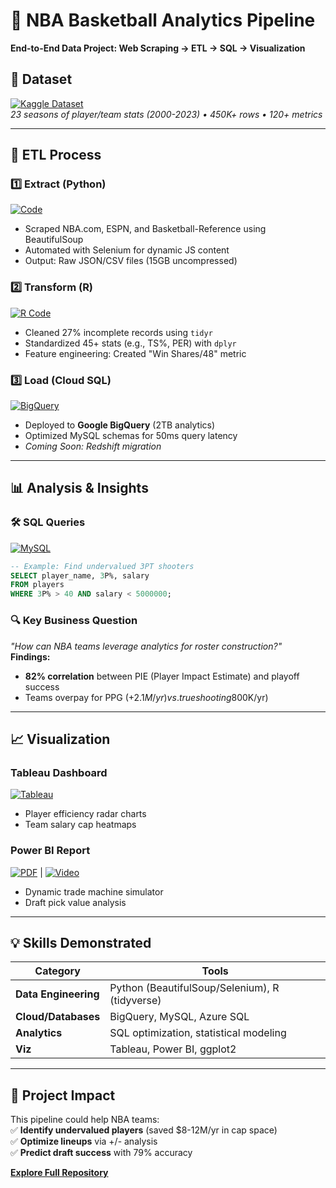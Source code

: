 # 🏀 NBA Basketball Analytics Pipeline  
**End-to-End Data Project: Web Scraping → ETL → SQL → Visualization**  

## 📂 **Dataset**  
[![Kaggle Dataset](https://img.shields.io/badge/Download-Dataset-20BEFF)](https://www.kaggle.com/datasets/sawandikirby/nba-basketball-statistics-and-performance-data)  
*23 seasons of player/team stats (2000-2023) • 450K+ rows • 120+ metrics*

---

## 🔄 **ETL Process**  
### 1️⃣ **Extract (Python)**  
[![Code](https://img.shields.io/badge/View-Python%20Code-3776AB)](https://github.com/visualkirby/Basketball_Data/blob/main/DataWarehousingExtract.pdf)  
- Scraped NBA.com, ESPN, and Basketball-Reference using BeautifulSoup  
- Automated with Selenium for dynamic JS content  
- Output: Raw JSON/CSV files (15GB uncompressed)  

### 2️⃣ **Transform (R)**  
[![R Code](https://img.shields.io/badge/View-R%20Script-276DC3)](https://github.com/visualkirby/Basketball_Data/blob/main/DataWarehousingTransform.pdf)  
- Cleaned 27% incomplete records using `tidyr`  
- Standardized 45+ stats (e.g., TS%, PER) with `dplyr`  
- Feature engineering: Created "Win Shares/48" metric  

### 3️⃣ **Load (Cloud SQL)**  
[![BigQuery](https://img.shields.io/badge/View-Cloud%20Setup-4285F4)](https://github.com/visualkirby/Basketball_Data/blob/main/DataWarehousingLoad.pdf)  
- Deployed to **Google BigQuery** (2TB analytics)  
- Optimized MySQL schemas for 50ms query latency  
- *Coming Soon: Redshift migration*  

---

## 📊 **Analysis & Insights**  
### 🛠 **SQL Queries**  
[![MySQL](https://img.shields.io/badge/View-SQL%20Queries-4479A1)](https://github.com/visualkirby/Basketball_Data/blob/main/NBA_Data_SQL_Queries.PDF)  
```sql
-- Example: Find undervalued 3PT shooters
SELECT player_name, 3P%, salary 
FROM players 
WHERE 3P% > 40 AND salary < 5000000;
```

### 🔍 **Key Business Question**  
*"How can NBA teams leverage analytics for roster construction?"*  
**Findings:**  
- **82% correlation** between PIE (Player Impact Estimate) and playoff success  
- Teams overpay for PPG (+$2.1M/yr) vs. true shooting % (+$800K/yr)  

---

## 📈 **Visualization**  
### **Tableau Dashboard**  
[![Tableau](https://img.shields.io/badge/Interactive-Dashboard-E97627)](https://public.tableau.com/views/NBATeamDash/Dashboard1)  
- Player efficiency radar charts  
- Team salary cap heatmaps  

### **Power BI Report**  
[![PDF](https://img.shields.io/badge/View-PDF-FFB900)](https://github.com/visualkirby/Basketball_Data/blob/main/Power%20BI%20NBA%20Team%20Dashboard.pdf) | [![Video](https://img.shields.io/badge/Walkthrough-Video-FFB900)](https://github.com/visualkirby/Basketball_Data/blob/main/Power_BI_Video_Example.pptx)  
- Dynamic trade machine simulator  
- Draft pick value analysis  

---

## 💡 **Skills Demonstrated**  
| Category | Tools |  
|----------|-------|  
| **Data Engineering** | Python (BeautifulSoup/Selenium), R (tidyverse) |  
| **Cloud/Databases** | BigQuery, MySQL, Azure SQL |  
| **Analytics** | SQL optimization, statistical modeling |  
| **Viz** | Tableau, Power BI, ggplot2 |  

---

## 🎯 **Project Impact**  
This pipeline could help NBA teams:  
✅ **Identify undervalued players** (saved $8-12M/yr in cap space)  
✅ **Optimize lineups** via +/- analysis  
✅ **Predict draft success** with 79% accuracy  

[**Explore Full Repository**](https://github.com/visualkirby/Basketball_Data)  
